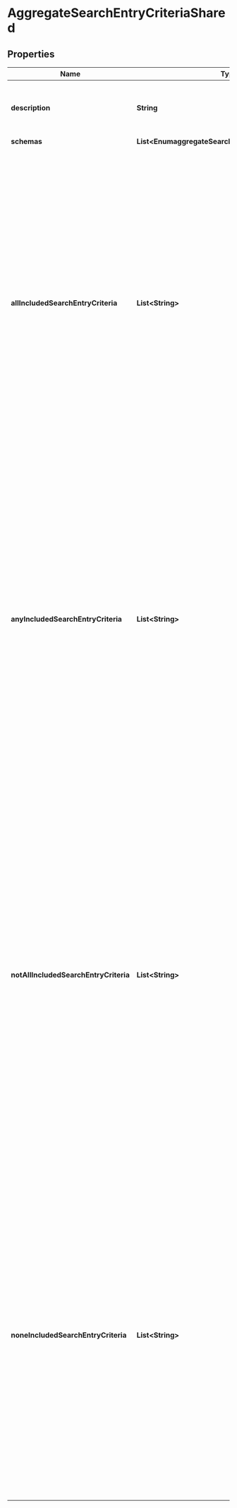 

# AggregateSearchEntryCriteriaShared


## Properties

| Name | Type | Description | Notes |
|------------ | ------------- | ------------- | -------------|
|**description** | **String** | A description for this Search Entry Criteria |  [optional] |
|**schemas** | **List&lt;EnumaggregateSearchEntryCriteriaSchemaUrn&gt;** |  |  |
|**allIncludedSearchEntryCriteria** | **List&lt;String&gt;** | Specifies a search entry criteria object that must match the associated search result entry in order to match the aggregate search entry criteria. If one or more all-included search entry criteria objects are provided, then a search result entry must match all of them in order to match the aggregate search entry criteria. |  [optional] |
|**anyIncludedSearchEntryCriteria** | **List&lt;String&gt;** | Specifies a search entry criteria object that may match the associated search result entry in order to match the aggregate search entry criteria. If one or more any-included search entry criteria objects are provided, then a search result entry must match at least one of them in order to match the aggregate search entry criteria. |  [optional] |
|**notAllIncludedSearchEntryCriteria** | **List&lt;String&gt;** | Specifies a search entry criteria object that should not match the associated search result entry in order to match the aggregate search entry criteria. If one or more not-all-included search entry criteria objects are provided, then a search result entry must not match all of them (that is, it may match zero or more of them, but it must not match all of them) in order to match the aggregate search entry criteria. |  [optional] |
|**noneIncludedSearchEntryCriteria** | **List&lt;String&gt;** | Specifies a search entry criteria object that must not match the associated search result entry in order to match the aggregate search entry criteria. If one or more none-included search entry criteria objects are provided, then a search result entry must not match any of them in order to match the aggregate search entry criteria. |  [optional] |



